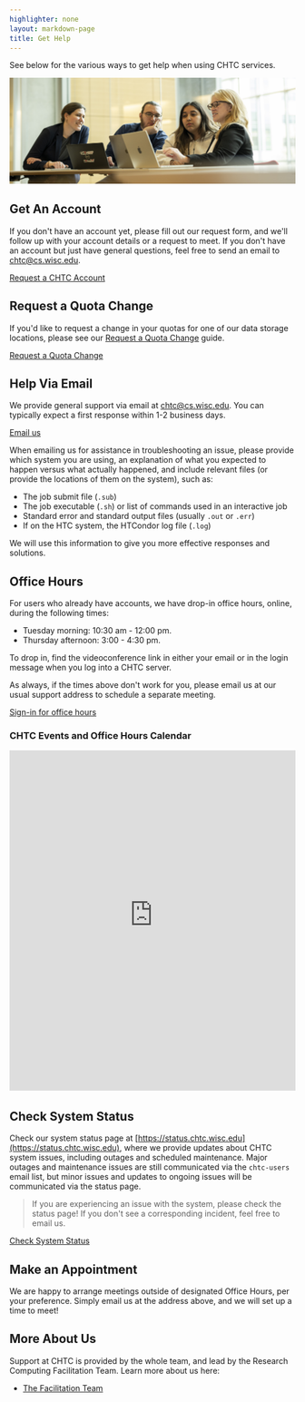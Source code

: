 ```yaml
---
highlighter: none
layout: markdown-page
title: Get Help
---
```


See below for the various ways to get help when using CHTC services. 

<img src="/images/20240308_facilitators_morgridge.jpg" class= "img-fluid"/>

## Get An Account

If you don't have an account yet, please fill out our request form, and we'll
follow up with your account details or a request to meet. If you don't have an
account but just have general questions, feel free to send an email to
[chtc@cs.wisc.edu](Mailto:chtc@cs.wisc.edu).

<div class="d-flex mb-3">
	<div class="p-3 m-auto">
		<a class="btn btn-primary" href="https://uwmadison.co1.qualtrics.com/jfe/form/SV_8f6nTgaaVhefdmS">Request a CHTC Account</a>
	</div>
</div>

## Request a Quota Change

If you'd like to request a change in your quotas for one of our data
storage locations, please see our [Request a Quota Change](quota-request) guide.

<div class="d-flex mb-3">
	<div class="p-3 m-auto">
		<a class="btn btn-primary" href="quota-request">Request a Quota Change</a>
	</div>
</div>

## Help Via Email

We provide general support via email at [chtc@cs.wisc.edu](mailto:chtc@cs.wisc.edu). You can typically
expect a first response within 1-2 business days. 

<div class="d-flex mb-3">
	<div class="p-3 m-auto">
		<a class="btn btn-primary" href="mailto:chtc@cs.wisc.edu">Email us</a>
	</div>
</div>

When emailing us for assistance in troubleshooting an issue, please provide which system you are using, 
an explanation of what you expected to happen versus what actually happened, and include relevant files
(or provide the locations of them on the system), such as:

* The job submit file (`.sub`)
* The job executable (`.sh`) or list of commands used in an interactive job
* Standard error and standard output files (usually `.out` or `.err`)
* If on the HTC system, the HTCondor log file (`.log`)

We will use this information to give you more effective responses and solutions.

## Office Hours

<!-- **Cancellations will be announced via email and on this webpage.** -->

<!-- **We will have a limited office hour schedule over the winter break, beginning Dec. 18.**
**Office hours will only be held on the following dates during this period:**

- **Thursday, Dec. 21st, 3:00 - 4:30 pm**
- **Thursday, Jan. 4th, 3:00 - 4:30 pm**
- **Thursday, Jan. 11th, 3:00 - 4:30 pm**
- **Thursday, Jan. 18th, 3:00 - 4:30 pm**

**Our regular office hour schedule will resume Jan. 22.** 
-->

For users who already have accounts, we have drop-in office hours, online, during the following times:

-   Tuesday morning: 10:30 am - 12:00 pm.
-   Thursday afternoon: 3:00 - 4:30 pm.

To drop in, find the videoconference link in either your email or in the 
login message when you log into a CHTC server. 

As always, if the times above don't work for you, please email us 
at our usual support address to schedule a separate meeting. 

<div class="d-flex mb-3">
	<div class="p-3 m-auto">
		<a class="btn btn-primary" href="sign-in.html">Sign-in for office hours</a>
	</div>
</div>

### CHTC Events and Office Hours Calendar
<iframe id="open-web-calendar" 
    style="background:url('https://raw.githubusercontent.com/niccokunzmann/open-web-calendar/master/static/img/loaders/circular-loader.gif') center center no-repeat;"
    src="https://open-web-calendar.hosted.quelltext.eu/calendar.html?ending_hour=18&amp;hour_format=%25g%3A%25i%E2%80%AF%25a&amp;prefer_browser_language=true&amp;start_of_week=work&amp;starting_hour=8&amp;tab=week&amp;tabs=month&amp;tabs=week&amp;target=_blank&amp;title=CHTC%20Events%20and%20Office%20Hours&amp;url=https%3A%2F%2Fcalendar.google.com%2Fcalendar%2Fical%2Fc_ab942dce7a1330adb574945756788f3c3291e5e0e8508de8d8b7b9dda1ea4a0b%2540group.calendar.google.com%2Fpublic%2Fbasic.ics"
    sandbox="allow-scripts allow-same-origin allow-popups"
    allowTransparency="true" scrolling="no" 
    frameborder="0" height="600px" width="100%"></iframe>

## Check System Status

Check our system status page at [https://status.chtc.wisc.edu](https://status.chtc.wisc.edu), where we 
provide updates  about CHTC system issues, including outages and scheduled maintenance. Major outages and maintenance  issues are still communicated via the `chtc-users` email list, but minor issues and updates to 
ongoing issues will be communicated via the status page. 

> If you are experiencing an issue with the system, please check the status page! If you 
> don't see a corresponding incident, feel free to email us.

<div class="d-flex mb-3">
	<div class="p-3 m-auto">
		<a class="btn btn-primary" href="https://status.chtc.wisc.edu">Check System Status</a>
	</div>
</div>

## Make an Appointment

We are happy to arrange meetings outside of designated Office Hours, per
your preference. Simply email us at the address above, and we will set
up a time to meet!

## More About Us

Support at CHTC is provided by the whole team, and lead by the Research 
Computing Facilitation Team. Learn more about us here: 

* [The Facilitation Team](facilitation-team.html)

